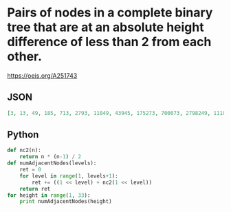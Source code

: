 # Pairs of nodes in a complete binary tree that are at an absolute height difference of less than 2 from each other\.
https://oeis.org/A251743
## JSON
```JSON
[3, 13, 49, 185, 713, 2793, 11049, 43945, 175273, 700073, 2798249, 11188905, 44747433, 178973353, 715860649, 2863377065, 11453377193, 45813246633, 183252462249, 733008800425, 2932033104553, 11728128223913, 46912504507049, 187650001250985, 750599971449513, 3002399818689193, 12009599140539049]
```
## Python
```Python
def nc2(n):
    return n * (n-1) / 2
def numAdjacentNodes(levels):
    ret = 0
    for level in range(1, levels+1):
        ret += ((1 << level) + nc2(1 << level))
    return ret
for height in range(1, 33):
    print numAdjacentNodes(height)
```
